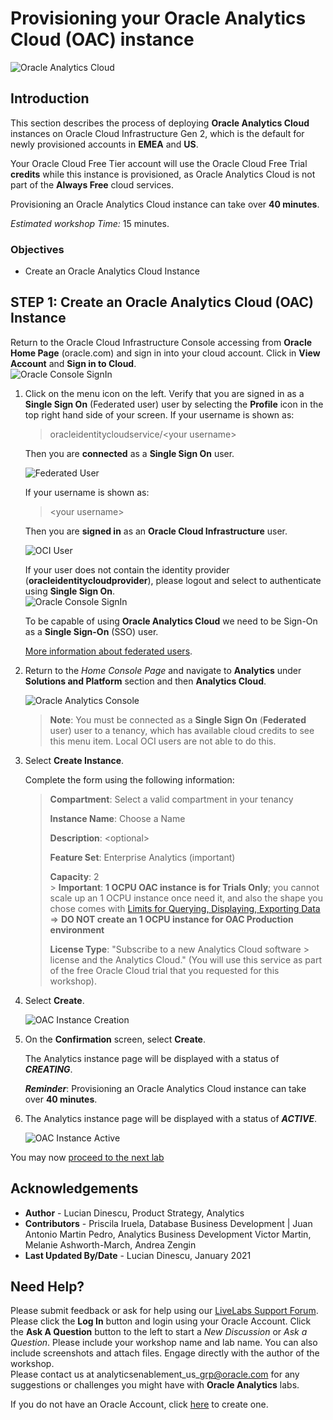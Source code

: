 # Provisioning your Oracle Analytics Cloud (OAC) instance

![Oracle Analytics Cloud](./images/oac_banner.png)

## Introduction

This section describes the process of deploying **Oracle Analytics Cloud** instances on Oracle Cloud Infrastructure Gen 2, which is the default for newly provisioned accounts in **EMEA** and **US**.

Your Oracle Cloud Free Tier account will use the Oracle Cloud Free Trial **credits** while this instance is provisioned, as Oracle Analytics Cloud is not part of the **Always Free** cloud services.

Provisioning an Oracle Analytics Cloud instance can take over **40 minutes**.

_Estimated workshop Time:_ 15 minutes.

### Objectives

- Create an Oracle Analytics Cloud Instance

## **STEP 1**: Create an Oracle Analytics Cloud (OAC) Instance

Return to the Oracle Cloud Infrastructure Console accessing from **Oracle Home Page** (oracle.com) and sign in into your cloud account.
Click in **View Account** and **Sign in to Cloud**.  
![Oracle Console SignIn](./images/lab200_1.png)

1. Click on the menu icon on the left. Verify that you are signed in as a **Single Sign On** (Federated user) user by selecting the **Profile** icon
in the top right hand side of your screen. If your username is shown as:

    > oracleidentitycloudservice/&lt;your username&gt;
    >
    Then you are **connected** as a **Single Sign On** user.

    ![Federated User](./images/lab200_2.png)

    If your username is shown as:

    > &lt;your username&gt;
    >
    Then you are **signed in** as an **Oracle Cloud Infrastructure** user.

    ![OCI User](./images/lab200_3.png)

    If your user does not contain the identity provider (**oracleidentitycloudprovider**), please logout and select to authenticate
    using **Single Sign On**.  
    ![Oracle Console SignIn](./images/lab200_4.png)

    To be capable of using **Oracle Analytics Cloud** we need to be Sign-On as a **Single Sign-On** (SSO) user.

    [More information about federated users](https://docs.cloud.oracle.com/en-us/iaas/Content/Identity/Tasks/usingscim.htm).

2. Return to the *Home Console Page* and navigate to **Analytics** under **Solutions and Platform** section and then **Analytics Cloud**.

    ![Oracle Analytics Console](./images/lab200_5.png)

    > **Note**: You must be connected as a **Single Sign On** (**Federated** user) user to a tenancy, which has available cloud credits to see this menu item. Local OCI users are not able to do this.

3. Select **Create Instance**.

    Complete the form using the following information:

    >**Compartment**: Select a valid compartment in your tenancy
    >
    >**Instance Name**: Choose a Name
    >
    >**Description**: &lt;optional&gt;
    >
    >**Feature Set**: Enterprise Analytics (important)
    >
    >**Capacity**: 2  
       > **Important**: **1 OCPU OAC instance is for Trials Only**; you cannot scale up an 1 OCPU instance once need it, and also the shape you chose comes with [Limits for Querying, Displaying, Exporting Data](https://docs.oracle.com/en/cloud/paas/analytics-cloud/acsom/create-services-oracle-analytics-cloud.html#GUID-164D8568-9AE3-4A74-9F1A-0D87B78713C9) => **DO NOT create an 1 OCPU instance for OAC Production environment**
    >
    >**License Type**: "Subscribe to a new Analytics Cloud software > license and the Analytics Cloud." (You will use this service as part of the free Oracle Cloud trial that you requested for this workshop).

4. Select **Create**.

    ![OAC Instance Creation](./images/lab200_6a.png)

5. On the **Confirmation** screen, select **Create**.

    The Analytics instance page will be displayed with a status of ***CREATING***.

    ***Reminder***: Provisioning an Oracle Analytics Cloud instance can take over **40 minutes**.

6. The Analytics instance page will be displayed with a status of ***ACTIVE***.  

    ![OAC Instance Active](./images/lab200_8a.png)


You may now [proceed to the next lab](#next)

## **Acknowledgements**

- **Author** - Lucian Dinescu, Product Strategy, Analytics
- **Contributors** - Priscila Iruela, Database Business Development | Juan Antonio Martin Pedro, Analytics Business Development Victor Martin, Melanie Ashworth-March, Andrea Zengin
- **Last Updated By/Date** - Lucian Dinescu, January 2021

## Need Help?

Please submit feedback or ask for help using our [LiveLabs Support Forum](https://community.oracle.com/tech/developers/categories/livelabsdiscussions). Please click the **Log In** button and login using your Oracle Account. Click the **Ask A Question** button to the left to start a *New Discussion* or *Ask a Question*.  Please include your workshop name and lab name.  You can also include screenshots and attach files.  Engage directly with the author of the workshop.  
Please contact us at  analyticsenablement\_us\_grp@oracle.com for any suggestions or challenges you might have with **Oracle Analytics** labs.


If you do not have an Oracle Account, click [here](https://profile.oracle.com/myprofile/account/create-account.jspx) to create one.